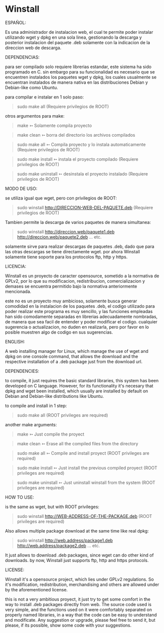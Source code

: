 Winstall
========

ESPAÑOL:

Es una administrador de instalacion web, el cual te permite poder instalar utilizando wget y dpkg en una sola linea, gestionando la descarga y posterior instalacion del paquete .deb solamente con la indicacion de la direccion web de descarga.

DEPENDENCIAS:

para ser compilado solo requiere librerias estandar, este sistema ha sido programado en C. sin embargo para su funcionalidad es necesario que se encuentren instalados los paquetes wget y dpkg, los cuales usualmente se encuentran instalados de manera nativa en las distribuciones Debian y Debian-like como Ubuntu.

para compilar e instalar en 1 solo paso:

>sudo make all  (Requiere privilegios de ROOT)

otros argumentos para make:

>make		➳ Solamente compila proyecto

>make clean	➳ borra del directorio los archivos compilados 

>sudo make all	➳ Compila proyecto y lo instala automaticamente (Requiere privilegios de ROOT)

>sudo make install	➳ instala el proyecto compilado (Requiere privilegios de ROOT)

>sudo make uninstall	➳ desinstala el proyecto instalado (Requiere privilegios de ROOT)


MODO DE USO:

se utiliza igual que wget, pero con privilegios de ROOT:

>sudo winstall http://DIRECCION-WEB-DEL-PAQUETE.deb  (Requiere privilegios de ROOT)

Tambien permite la descarga de varios paquetes de manera simultanea:

>sudo winstall http://direccion.web/paquete1.deb http://direccion.web/paquete2.deb ... etc.

solamente sirve para realizar descargas de paquetes .deb, dado que para las otras descargas se tiene directamente wget.
por ahora Winstall solamente tiene soporte para los protocolos ftp, http y https.

LICENCIA:

Winstall es un proyecto de caracter opensource, sometido a la normativa de GPLv2, por lo que su modificacion, redistribucion, comercializacion y demases se encuentra permitido bajo la normativa anteriormente mencionada.

este no es un proyecto muy ambicioso, solamente busca generar comodidad en la instalacion de los paquetes .deb, el codigo utilizado para poder realizar este programa es muy sencillo, y las funciones empleadas han sido comodamente separadas en librerias adecuadamente nombradas, de manera que sea facil de entender y poder modificar el codigo.
cualquier sugerencia o actualizacion, no duden en realizarla, pero por favor en lo posible muestren algo de codigo en sus sugerencias.

ENGLISH:

A web installing manager for Linux, which manage the use of wget and dpkg on one console command, that allows the download and the respective installation of a .deb package just from the download url.

DEPENDENCIES:

to compile, it just requires the basic standard libraries, this system has been developed on C language. However, for its functionality it's necesary that dpkg and wget been installed, which usually are installed by default on Debian and Debian-like distributions like Ubuntu.

to compile and install in 1 step:

>sudo make all (ROOT privileges are required)

another make arguments:

>make		➳ Just compile the proyect

>make clean	➳ Erase all the compiled files from the directory

>sudo make all	➳ Compile and install proyect (ROOT privileges are required)

>sudo make install	➳ Just install the previous compiled proyect (ROOT privileges are required)

>sudo make uninstall	➳ Just uninstall winstall from the system (ROOT privileges are required)


HOW TO USE:

is the same as wget, but with ROOT privileges:

>sudo winstall http://WEB-ADDRESS-OF-THE-PACKAGE.deb (ROOT privileges are required)

Also allows multiple package download at the same time like real dpkg:

>sudo winstall http://web.address/package1.deb http://web.address/package2.deb ... etc.

It just allows to download .deb packages, since wget can do other kind of downloads.
by now, Winstall just supports ftp, http and https protocols.

LICENSE:

Winstall it's a opensource project, which lies under GPLv2 regulations. So it's modification, redistribution, merchandising and others are allowed under by the aforementioned license.

this is not a very ambitious proyect, it just try to get some comfort in the way to install .deb packages directly from web. The source code used is very simple, and the functions used on it were comfortably separated on properly named libraries, in a way that the code can be easy to understand and modificate.
Any suggestion or upgrade, please feel free to send it, but please, if its possible, show some code with your suggestions.
